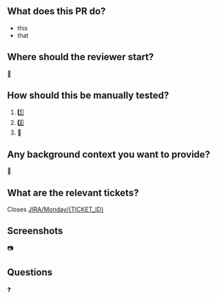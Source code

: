 ## What does this PR do?

[comment]: <> (A brief explanation synthesizing the feature, bug or, fix.)

- this
- that

## Where should the reviewer start?

[comment]: <> (Explain where the reviewer should start to review the whole addition or subtractions.)
:checkered_flag:

## How should this be manually tested?

[comment]: <> (List of steps to reproduce, corroborate, or tests to run. Write this section enough so that external users can also follow it and test the fix.)

1. :one:
2. :two:
3. :tada:

## Any background context you want to provide?

[comment]: <> (Any information regarding the PR that the reviewer should know.)
:construction:

## What are the relevant tickets?

[comment]: <> (Link to issues, related PR, JIRA issues, etc.)
Closes [JIRA/Monday/{TICKET_ID}]()

## Screenshots

[comment]: <> (Screenshots of the feature if available.)
:camera:

## Questions

[comment]: <> (If available, to another developer or reviewer.)
:question:
